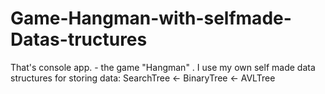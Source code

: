 # Game-Hangman-with-selfmade-Datas-tructures
That's console app. - the game "Hangman" . I use my own self made data structures for storing data: SearchTree &lt;- BinaryTree &lt;- AVLTree 
